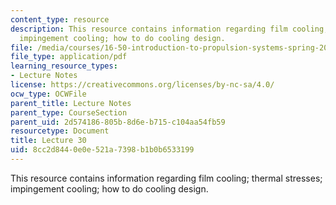 ```yaml
---
content_type: resource
description: This resource contains information regarding film cooling; thermal stresses;
  impingement cooling; how to do cooling design.
file: /media/courses/16-50-introduction-to-propulsion-systems-spring-2012/8cc2d8440e0e521a7398b1b0b6533199_MIT16_50S12_lec30.pdf
file_type: application/pdf
learning_resource_types:
- Lecture Notes
license: https://creativecommons.org/licenses/by-nc-sa/4.0/
ocw_type: OCWFile
parent_title: Lecture Notes
parent_type: CourseSection
parent_uid: 2d574186-805b-8d6e-b715-c104aa54fb59
resourcetype: Document
title: Lecture 30
uid: 8cc2d844-0e0e-521a-7398-b1b0b6533199
---
```

This resource contains information regarding film cooling; thermal stresses; impingement cooling; how to do cooling design.